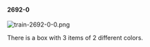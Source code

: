 #### 2692-0
![train-2692-0-0.png](https://github.com/lil-lab/nlvr/raw/master/nlvr/train/images/63/train-2692-0-0.png "train-2692-0-0.png")

There is a box with 3 items of 2 different colors.
